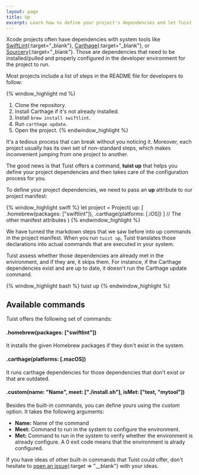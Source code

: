 ```yaml
---
layout: page
title: Up
excerpt: Learn how to define your project's dependencies and let Tuist set things up for you.
---
```


Xcode projects often have dependencies with system tools like [SwiftLint](https://github.com/realm/SwiftLint){:target="_blank"}, [Carthage](https://github.com/Carthage/Carthage){:target="_blank"}, or [Sourcery](https://github.com/krzysztofzablocki/Sourcery){:target="_blank"}. Those are dependencies that need to be installed/pulled and properly configured in the developer environment for the project to run.

Most projects include a list of steps in the README file for developers to follow:

{% window_highlight md %}
1. Clone the repository.
2. Install Carthage if it's not already installed.
3. Install `brew install swiftlint`.
4. Run `carthage update`.
5. Open the project.
{% endwindow_highlight %}

It's a tedious process that can break without you noticing it. Moreover, each project usually has its own set of non-standard steps, which makes inconvenient jumping from one project to another.

The good news is that Tuist offers a command, **tuist up** that helps you define your project dependencies and then takes care of the configuration process for you.

To define your project dependencies, we need to pass an **up** attribute to our project manifest:

{% window_highlight swift %}
let project = Project(
  up: [
    .homebrew(packages: ["swiftlint"]),
    .carthage(platforms: [.iOS])
  ]
  // The other manifest attributes
)
{% endwindow_highlight %}

We have turned the markdown steps that we saw before into up commands in the project manifest. When you run `tuist up`, Tuist translates those declarations into actual commands that are executed in your system.

Tuist assess whether those dependencies are already met in the environment, and if they are, it skips them. For instance, if the Carthage dependencies exist and are up to date, it doesn't run the Carthage update command.

{% window_highlight bash %}
tuist up
{% endwindow_highlight %}

## Available commands

Tuist offers the following set of commands:

#### .homebrew(packages: ["swiftlint"])

It installs the given Homebrew packages if they don't exist in the system.

#### .carthage(platforms: [.macOS])
It runs carthage dependencies for those dependencies that don't exist or that are outdated.

#### .custom(name: "Name", meet: ["./install.sh"], isMet: ["test, "mytool"])
Besides the built-in commands, you can define yours using the custom option. It takes the following arguments:

- **Name:** Name of the command
- **Meet:** Command to run in the system to configure the environment.
- **Met:** Command to run in the system to verify whether the environment is already configure. A 0 exit code means that the environment is alrady configured.

If you have ideas of other built-in commands that Tuist could offer, don't hesitate to [open an issue](https://github.com/tuist/tuist/issues/new){:target => "__blank"} with your ideas.